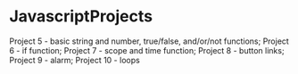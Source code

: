 # JavascriptProjects
Project 5 - basic string and number, true/false, and/or/not functions;
Project 6 - if function;
Project 7 - scope and time function;
Project 8 - button links;
Project 9 - alarm;
Project 10 - loops
